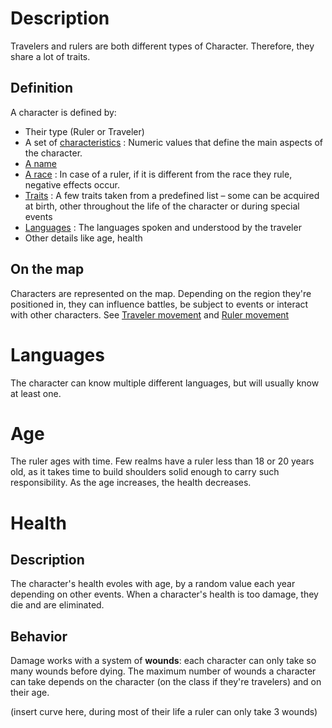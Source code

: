 <!-- TITLE: Characters -->
<!-- SUBTITLE: Characters -->

# Description
Travelers and rulers are both different types of Character. Therefore, they share a lot of traits.
## Definition
A character is defined by:
* Their type (Ruler or Traveler)
* A set of [characteristics](/kingdoms-game/character/characteristics.md) : Numeric values that define the main aspects of the character. 
* [A name](/kingdoms-game/character/name.md)
* [A race](/kingdoms-game/race.md) : In case of a ruler, if it is different from the race they rule, negative effects occur. 
* [Traits](/kingdoms-game/character/traits.md) : A few traits taken from a predefined list – some can be acquired at birth, other throughout the life of the character or during special events
* [Languages](/kingdoms-game/realms/language.md) : The languages spoken and understood by the traveler
* Other details like age, health

## On the map
Characters are represented on the map. Depending on the region they're positioned in, they can influence battles, be subject to events or interact with other characters.
See [Traveler movement](/kingdoms-game/character/traveler.md#map) and [Ruler movement](/kingdoms-game/character/ruler.md#map)
# Languages
The character can know multiple different languages, but will usually know at least one.
# Age
The ruler ages with time. Few realms have a ruler less than 18 or 20 years old, as it takes time to build shoulders solid enough to carry such responsibility.
As the age increases, the health decreases.
# Health
## Description
The character's health evoles with age, by a random value each year depending on other events. When a character's health is too damage, they die and are eliminated.
## Behavior
Damage works with a system of **wounds**: each character can only take so many wounds before dying. 
The maximum number of wounds a character can take depends on the character (on the class if they're travelers) and on their age.

(insert curve here, during most of their life a ruler can only take 3 wounds)